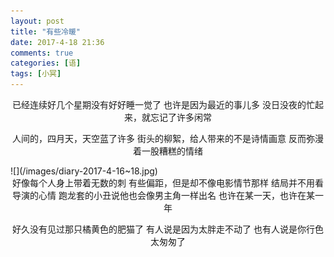 ```yaml
---
layout: post
title: "有些冷暖"
date: 2017-4-18 21:36
comments: true
categories: [语]
tags: [小冥]
---
```


<center>
已经连续好几个星期没有好好睡一觉了
也许是因为最近的事儿多
没日没夜的忙起来，就忘记了许多闲常

人间的，四月天，天空蓝了许多
街头的柳絮，给人带来的不是诗情画意
反而弥漫着一股糟糕的情绪
</center>
![](/images/diary-2017-4-16~18.jpg)
<!-- more -->
<center>
好像每个人身上带着无数的刺
有些偏距，但是却不像电影情节那样
结局并不用看导演的心情
跑龙套的小丑说他也会像男主角一样出名
也许在某一天，也许在某一年

好久没有见过那只橘黄色的肥猫了
有人说是因为太胖走不动了
也有人说是你行色太匆匆了
</center>



